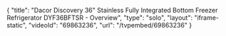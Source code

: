 {
    "title": "Dacor Discovery 36\" Stainless Fully Integrated Bottom Freezer Refrigerator DYF36BFTSR - Overview",
    "type": "solo",
    "layout": "iframe-static",
    "videoId": "69863236",
    "url": "\/tvpembed\/69863236"
}